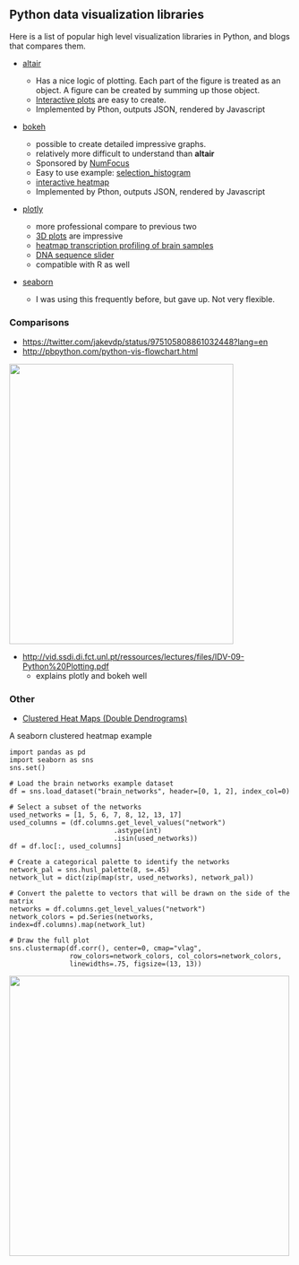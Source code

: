 ## Python data visualization libraries


Here is a list of popular high level visualization libraries in Python, and blogs that compares them.

* [altair](https://altair-viz.github.io/)
   * Has a nice logic of plotting. Each part of the figure is treated as an object. A figure can be created by summing up those object. 
   * [Interactive plots](https://altair-viz.github.io/gallery/index.html#interactive-charts) are easy to create.
   * Implemented by Pthon, outputs JSON, rendered by Javascript
  

* [bokeh](https://bokeh.pydata.org/en/latest/) 
   * possible to create detailed impressive graphs.
   * relatively more difficult to understand than **altair**
   * Sponsored by [NumFocus](https://numfocus.org/)
   * Easy to use example: [selection_histogram](https://bokeh.pydata.org/en/latest/docs/gallery.html)
   * [interactive heatmap](https://bokeh.pydata.org/en/latest/docs/gallery/les_mis.html)
   * Implemented by Pthon, outputs JSON, rendered by Javascript


* [plotly](https://plot.ly/python/)
   * more professional compare to previous two
   * [3D plots](https://plot.ly/python/3d-scatter-plots/) are impressive
   * [heatmap transcription profiling of brain samples](https://plot.ly/ipython-notebooks/bioinformatics/)
   * [DNA sequence slider](https://moderndata.plot.ly/bioinformatics-plots-made-in-python-and-r/)
   * compatible with R as well

* [seaborn](https://seaborn.pydata.org/)
   * I was using this frequently before, but gave up. Not very flexible.
   

### Comparisons

* https://twitter.com/jakevdp/status/975105808861032448?lang=en
* http://pbpython.com/python-vis-flowchart.html

<img src="fig1.png" height="500" width="400">

* http://vid.ssdi.di.fct.unl.pt/ressources/lectures/files/IDV-09-Python%20Plotting.pdf
    * explains plotly and bokeh well
 

  


### Other
* [Clustered Heat Maps (Double Dendrograms)](https://ncss-wpengine.netdna-ssl.com/wp-content/themes/ncss/pdf/Procedures/NCSS/Clustered_Heat_Maps-Double_Dendrograms.pdf)

A seaborn clustered heatmap example
```
import pandas as pd
import seaborn as sns
sns.set()

# Load the brain networks example dataset
df = sns.load_dataset("brain_networks", header=[0, 1, 2], index_col=0)

# Select a subset of the networks
used_networks = [1, 5, 6, 7, 8, 12, 13, 17]
used_columns = (df.columns.get_level_values("network")
                          .astype(int)
                          .isin(used_networks))
df = df.loc[:, used_columns]

# Create a categorical palette to identify the networks
network_pal = sns.husl_palette(8, s=.45)
network_lut = dict(zip(map(str, used_networks), network_pal))

# Convert the palette to vectors that will be drawn on the side of the matrix
networks = df.columns.get_level_values("network")
network_colors = pd.Series(networks, index=df.columns).map(network_lut)

# Draw the full plot
sns.clustermap(df.corr(), center=0, cmap="vlag",
               row_colors=network_colors, col_colors=network_colors,
               linewidths=.75, figsize=(13, 13))
 ```
 
 <img src="seaborn-heatmap-example.png" height="500" width="500">





